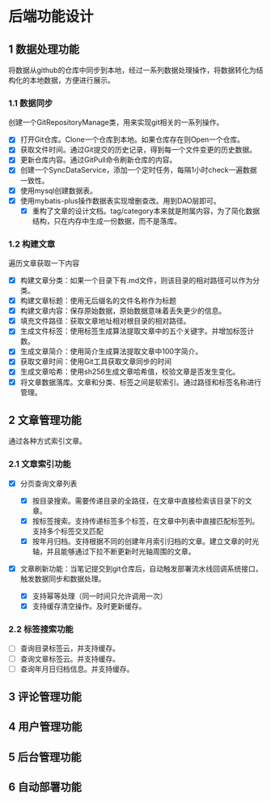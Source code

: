 # 后端功能设计

## 1 数据处理功能

将数据从github的仓库中同步到本地，经过一系列数据处理操作，将数据转化为结构化的本地数据，方便进行展示。

### 1.1 数据同步

创建一个GitRepositoryManage类，用来实现git相关的一系列操作。

- [X] 打开Git仓库。Clone一个仓库到本地。如果仓库存在则Open一个仓库。
- [X] 获取文件时间。通过Git提交的历史记录，得到每一个文件变更的历史数据。
- [X] 更新仓库内容。通过GitPull命令刷新仓库的内容。
- [X] 创建一个SyncDataService，添加一个定时任务，每隔1小时check一遍数据一致性。
- [X] 使用mysql创建数据表。
- [X] 使用mybatis-plus操作数据表实现增删查改。用到DAO层即可。
  - [X] 重构了文章的设计文档。tag/category本来就是附属内容，为了简化数据结构，只在内存中生成一份数据，而不是落库。

### 1.2 构建文章

遍历文章获取一下内容

* [X] 构建文章分类：如果一个目录下有.md文件，则该目录的相对路径可以作为分类。
* [X] 构建文章标题：使用无后缀名的文件名称作为标题
* [X] 构建文章内容：保存原始数据，原始数据意味着丢失更少的信息。
* [X] 填充文件路径：获取文章地址相对根目录的相对路径。
* [X] 生成文件标签：使用标签生成算法提取文章中的五个关键字。并增加标签计数。
* [X] 生成文章简介：使用简介生成算法提取文章中100字简介。
* [X] 获取文章时间：使用Git工具获取文章同步的时间
* [X] 生成文章哈希：使用sh256生成文章哈希值，校验文章是否发生变化。
* [X] 将文章数据落库。文章和分类、标签之间是软索引。通过路径和标签名称进行管理。

## 2 文章管理功能

通过各种方式索引文章。

### 2.1 文章索引功能

* [X] 分页查询文章列表

  * [X] 按目录搜索。需要传递目录的全路径，在文章中直接检索该目录下的文章。
  * [X] 按标签搜索。支持传递标签多个标签，在文章中列表中直接匹配标签列。支持多个标签交叉匹配
  * [X] 按年月归档。支持根据不同的创建年月索引归档的文章。建立文章的时光轴，并且能够通过下拉不断更新时光轴周围的文章。
* [X] 文章刷新功能：当笔记提交到git仓库后，自动触发部署流水线回调系统接口，触发数据同步和数据处理。

  * [X] 支持幂等处理（同一时间只允许调用一次）
  * [X] 支持缓存清空操作。及时更新缓存。

### 2.2 标签搜索功能

* [ ] 查询目录标签云，并支持缓存。
* [ ] 查询文章标签云。并支持缓存。
* [ ] 查询年月日归档信息。并支持缓存。

## 3 评论管理功能

## 4 用户管理功能

## 5 后台管理功能

## 6 自动部署功能
